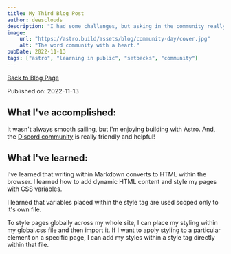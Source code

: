 ```yaml
---
title: My Third Blog Post
author: deesclouds
description: "I had some challenges, but asking in the community really helped!"
image: 
    url: "https://astro.build/assets/blog/community-day/cover.jpg"
    alt: "The word community with a heart."
pubDate: 2022-11-13
tags: ["astro", "learning in public", "setbacks", "community"]
---
```

<a href="/blog">Back to Blog Page</a>

Published on: 2022-11-13

## What I've accomplished:

It wasn't always smooth sailing, but I'm enjoying building with Astro. And, the [Discord community](https://astro.build/chat) is really friendly and helpful!

## What I've learned:

I've learned that writing within Markdown converts to HTML within the browser. I learned how to add dynamic HTML content and style my pages with CSS variables. 

I learned that variables placed within the style tag are used scoped only to it's own file. 

To style pages globally across my whole site, I can place my styling within my global.css file and then import it. If I want to apply styling to a particular element on a specific page, I can add my styles within a style tag directly within that file.